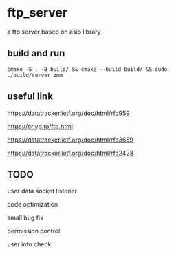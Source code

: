 # ftp_server

a ftp server based on asio library

## build and run

~~~fish
cmake -S . -B build/ && cmake --build build/ && sudo ./build/server.zmm
~~~

## useful link

https://datatracker.ietf.org/doc/html/rfc959

https://cr.yp.to/ftp.html

https://datatracker.ietf.org/doc/html/rfc3659

https://datatracker.ietf.org/doc/html/rfc2428

## TODO

user data socket listener

code optimization

small bug fix

permission control

user info check
